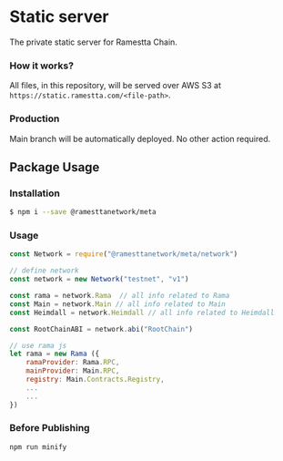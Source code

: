 # Static server
The private static server for Ramestta Chain.

### How it works?
All files, in this repository, will be served over AWS S3 at `https://static.ramestta.com/<file-path>`.

### Production
Main branch will be automatically deployed. No other action required.

## Package Usage

### Installation
```bash
$ npm i --save @ramesttanetwork/meta
```
### Usage
```javascript
const Network = require("@ramesttanetwork/meta/network")

// define network
const network = new Network("testnet", "v1")

const rama = network.Rama  // all info related to Rama
const Main = network.Main // all info related to Main
const Heimdall = network.Heimdall // all info related to Heimdall

const RootChainABI = network.abi("RootChain")

// use rama js
let rama = new Rama ({
    ramaProvider: Rama.RPC,
    mainProvider: Main.RPC,
    registry: Main.Contracts.Registry,
    ...
    ...
})
```


### Before Publishing
```
npm run minify
```
